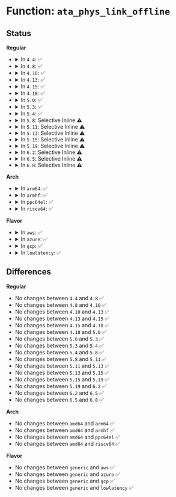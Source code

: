# Function: <code>ata_phys_link_offline</code>

## Status
<b>Regular</b>
<ul>
<li>
<details>
<summary>In <code>4.4</code>: ✅</summary>

```c
bool ata_phys_link_offline(struct ata_link *link);
```

**Collision:** Unique Global

**Inline:** No

**Transformation:** False

**Instances:**

```
In drivers/ata/libata-core.c (ffffffff815ceb70)
Location: drivers/ata/libata-core.c:5246
Inline: False
Direct callers:
  - drivers/ata/libata-core.c:ata_link_offline
  - drivers/ata/libata-core.c:ata_link_offline
  - drivers/ata/libata-core.c:sata_link_hardreset
  - drivers/ata/libata-eh.c:ata_eh_reset
  - drivers/ata/libata-eh.c:ata_eh_reset
  - drivers/ata/libata-eh.c:ata_eh_recover
  - drivers/ata/libata-eh.c:ata_eh_recover
```
**Symbols:**

```
ffffffff815ceb70-ffffffff815cebc1: ata_phys_link_offline (STB_GLOBAL)
```
</details>
</li>
<li>
<details>
<summary>In <code>4.8</code>: ✅</summary>

```c
bool ata_phys_link_offline(struct ata_link *link);
```

**Collision:** Unique Global

**Inline:** No

**Transformation:** False

**Instances:**

```
In drivers/ata/libata-core.c (ffffffff81627760)
Location: drivers/ata/libata-core.c:5438
Inline: False
Direct callers:
  - drivers/ata/libata-core.c:ata_link_offline
  - drivers/ata/libata-core.c:ata_link_offline
  - drivers/ata/libata-core.c:sata_link_hardreset
  - drivers/ata/libata-eh.c:ata_eh_recover
  - drivers/ata/libata-eh.c:ata_eh_recover
  - drivers/ata/libata-eh.c:ata_eh_reset
  - drivers/ata/libata-eh.c:ata_eh_reset
```
**Symbols:**

```
ffffffff81627760-ffffffff816277b1: ata_phys_link_offline (STB_GLOBAL)
```
</details>
</li>
<li>
<details>
<summary>In <code>4.10</code>: ✅</summary>

```c
bool ata_phys_link_offline(struct ata_link *link);
```

**Collision:** Unique Global

**Inline:** No

**Transformation:** False

**Instances:**

```
In drivers/ata/libata-core.c (ffffffff816583c0)
Location: drivers/ata/libata-core.c:5480
Inline: False
Direct callers:
  - drivers/ata/libata-core.c:ata_link_offline
  - drivers/ata/libata-core.c:ata_link_offline
  - drivers/ata/libata-core.c:sata_link_hardreset
  - drivers/ata/libata-eh.c:ata_eh_recover
  - drivers/ata/libata-eh.c:ata_eh_recover
  - drivers/ata/libata-eh.c:ata_eh_reset
  - drivers/ata/libata-eh.c:ata_eh_reset
```
**Symbols:**

```
ffffffff816583c0-ffffffff81658411: ata_phys_link_offline (STB_GLOBAL)
```
</details>
</li>
<li>
<details>
<summary>In <code>4.13</code>: ✅</summary>

```c
bool ata_phys_link_offline(struct ata_link *link);
```

**Collision:** Unique Global

**Inline:** No

**Transformation:** False

**Instances:**

```
In drivers/ata/libata-core.c (ffffffff8166cbe0)
Location: drivers/ata/libata-core.c:5566
Inline: False
Direct callers:
  - drivers/ata/libata-core.c:ata_link_offline
  - drivers/ata/libata-core.c:ata_link_offline
  - drivers/ata/libata-core.c:sata_link_hardreset
  - drivers/ata/libata-eh.c:ata_eh_recover
  - drivers/ata/libata-eh.c:ata_eh_recover
  - drivers/ata/libata-eh.c:ata_eh_reset
  - drivers/ata/libata-eh.c:ata_eh_reset
```
**Symbols:**

```
ffffffff8166cbe0-ffffffff8166cc31: ata_phys_link_offline (STB_GLOBAL)
```
</details>
</li>
<li>
<details>
<summary>In <code>4.15</code>: ✅</summary>

```c
bool ata_phys_link_offline(struct ata_link *link);
```

**Collision:** Unique Global

**Inline:** No

**Transformation:** False

**Instances:**

```
In drivers/ata/libata-core.c (ffffffff816d6230)
Location: drivers/ata/libata-core.c:5597
Inline: False
Direct callers:
  - drivers/ata/libata-core.c:ata_link_offline
  - drivers/ata/libata-core.c:ata_link_offline
  - drivers/ata/libata-core.c:sata_link_hardreset
  - drivers/ata/libata-eh.c:ata_eh_recover
  - drivers/ata/libata-eh.c:ata_eh_recover
  - drivers/ata/libata-eh.c:ata_eh_reset
  - drivers/ata/libata-eh.c:ata_eh_reset
```
**Symbols:**

```
ffffffff816d6230-ffffffff816d6281: ata_phys_link_offline (STB_GLOBAL)
```
</details>
</li>
<li>
<details>
<summary>In <code>4.18</code>: ✅</summary>

```c
bool ata_phys_link_offline(struct ata_link *link);
```

**Collision:** Unique Global

**Inline:** No

**Transformation:** False

**Instances:**

```
In drivers/ata/libata-core.c (ffffffff81711e80)
Location: drivers/ata/libata-core.c:5613
Inline: False
Direct callers:
  - drivers/ata/libata-core.c:ata_link_offline
  - drivers/ata/libata-core.c:ata_link_offline
  - drivers/ata/libata-core.c:sata_link_hardreset
  - drivers/ata/libata-eh.c:ata_eh_recover
  - drivers/ata/libata-eh.c:ata_eh_recover
  - drivers/ata/libata-eh.c:ata_eh_reset
  - drivers/ata/libata-eh.c:ata_eh_reset
```
**Symbols:**

```
ffffffff81711e80-ffffffff81711ed1: ata_phys_link_offline (STB_GLOBAL)
```
</details>
</li>
<li>
<details>
<summary>In <code>5.0</code>: ✅</summary>

```c
bool ata_phys_link_offline(struct ata_link *link);
```

**Collision:** Unique Global

**Inline:** No

**Transformation:** False

**Instances:**

```
In drivers/ata/libata-core.c (ffffffff81734330)
Location: drivers/ata/libata-core.c:5617
Inline: False
Direct callers:
  - drivers/ata/libata-core.c:ata_link_offline
  - drivers/ata/libata-core.c:ata_link_offline
  - drivers/ata/libata-core.c:sata_link_hardreset
  - drivers/ata/libata-eh.c:ata_eh_recover
  - drivers/ata/libata-eh.c:ata_eh_recover
  - drivers/ata/libata-eh.c:ata_eh_reset
  - drivers/ata/libata-eh.c:ata_eh_reset
```
**Symbols:**

```
ffffffff81734330-ffffffff81734381: ata_phys_link_offline (STB_GLOBAL)
```
</details>
</li>
<li>
<details>
<summary>In <code>5.3</code>: ✅</summary>

```c
bool ata_phys_link_offline(struct ata_link *link);
```

**Collision:** Unique Global

**Inline:** No

**Transformation:** False

**Instances:**

```
In drivers/ata/libata-core.c (ffffffff8176fcf0)
Location: drivers/ata/libata-core.c:5602
Inline: False
Direct callers:
  - drivers/ata/libata-core.c:ata_link_offline
  - drivers/ata/libata-core.c:ata_link_offline
  - drivers/ata/libata-core.c:sata_link_hardreset
  - drivers/ata/libata-eh.c:ata_eh_recover
  - drivers/ata/libata-eh.c:ata_eh_revalidate_and_attach
  - drivers/ata/libata-eh.c:ata_eh_reset
  - drivers/ata/libata-eh.c:ata_eh_reset
```
**Symbols:**

```
ffffffff8176fcf0-ffffffff8176fd43: ata_phys_link_offline (STB_GLOBAL)
```
</details>
</li>
<li>
<details>
<summary>In <code>5.4</code>: ✅</summary>

```c
bool ata_phys_link_offline(struct ata_link *link);
```

**Collision:** Unique Global

**Inline:** No

**Transformation:** False

**Instances:**

```
In drivers/ata/libata-core.c (ffffffff81793d50)
Location: drivers/ata/libata-core.c:5626
Inline: False
Direct callers:
  - drivers/ata/libata-core.c:ata_link_offline
  - drivers/ata/libata-core.c:ata_link_offline
  - drivers/ata/libata-core.c:sata_link_hardreset
  - drivers/ata/libata-eh.c:ata_eh_recover
  - drivers/ata/libata-eh.c:ata_eh_recover
  - drivers/ata/libata-eh.c:ata_eh_reset
  - drivers/ata/libata-eh.c:ata_eh_reset
```
**Symbols:**

```
ffffffff81793d50-ffffffff81793da3: ata_phys_link_offline (STB_GLOBAL)
```
</details>
</li>
<li>
<details>
<summary>In <code>5.8</code>: Selective Inline ⚠️</summary>

```c
bool ata_phys_link_offline(struct ata_link *link);
```

**Collision:** Unique Global

**Inline:** Selective

**Transformation:** False

**Instances:**

```
In drivers/ata/libata-core.c (ffffffff81853f2d)
Location: drivers/ata/libata-core.c:4863
Inline: True
Inline callers:
  - drivers/ata/libata-core.c:ata_link_offline
  - drivers/ata/libata-core.c:ata_link_offline
  - drivers/ata/libata-core.c:ata_std_prereset
Direct callers:
  - drivers/ata/libata-eh.c:ata_eh_revalidate_and_attach
  - drivers/ata/libata-eh.c:ata_eh_reset
  - drivers/ata/libata-eh.c:ata_eh_reset
  - drivers/ata/libata-sata.c:sata_link_hardreset
```
**Symbols:**

```
ffffffff81858510-ffffffff81858563: ata_phys_link_offline (STB_GLOBAL)
```
</details>
</li>
<li>
<details>
<summary>In <code>5.11</code>: Selective Inline ⚠️</summary>

```c
bool ata_phys_link_offline(struct ata_link *link);
```

**Collision:** Unique Global

**Inline:** Selective

**Transformation:** False

**Instances:**

```
In drivers/ata/libata-core.c (ffffffff8186416d)
Location: drivers/ata/libata-core.c:4863
Inline: True
Inline callers:
  - drivers/ata/libata-core.c:ata_link_offline
  - drivers/ata/libata-core.c:ata_link_offline
  - drivers/ata/libata-core.c:ata_std_prereset
Direct callers:
  - drivers/ata/libata-eh.c:ata_eh_revalidate_and_attach
  - drivers/ata/libata-eh.c:ata_eh_reset
  - drivers/ata/libata-eh.c:ata_eh_reset
  - drivers/ata/libata-sata.c:sata_link_hardreset
```
**Symbols:**

```
ffffffff81868770-ffffffff818687c3: ata_phys_link_offline (STB_GLOBAL)
```
</details>
</li>
<li>
<details>
<summary>In <code>5.13</code>: Selective Inline ⚠️</summary>

```c
bool ata_phys_link_offline(struct ata_link *link);
```

**Collision:** Unique Global

**Inline:** Selective

**Transformation:** False

**Instances:**

```
In drivers/ata/libata-core.c (ffffffff81846e5d)
Location: drivers/ata/libata-core.c:4863
Inline: True
Inline callers:
  - drivers/ata/libata-core.c:ata_link_offline
  - drivers/ata/libata-core.c:ata_link_offline
  - drivers/ata/libata-core.c:ata_std_prereset
Direct callers:
  - drivers/ata/libata-eh.c:ata_eh_revalidate_and_attach
  - drivers/ata/libata-eh.c:ata_eh_reset
  - drivers/ata/libata-eh.c:ata_eh_reset
  - drivers/ata/libata-sata.c:sata_link_hardreset
```
**Symbols:**

```
ffffffff8184b0e0-ffffffff8184b133: ata_phys_link_offline (STB_GLOBAL)
```
</details>
</li>
<li>
<details>
<summary>In <code>5.15</code>: Selective Inline ⚠️</summary>

```c
bool ata_phys_link_offline(struct ata_link *link);
```

**Collision:** Unique Global

**Inline:** Selective

**Transformation:** False

**Instances:**

```
In drivers/ata/libata-core.c (ffffffff818d37fd)
Location: drivers/ata/libata-core.c:4923
Inline: True
Inline callers:
  - drivers/ata/libata-core.c:ata_link_offline
  - drivers/ata/libata-core.c:ata_link_offline
  - drivers/ata/libata-core.c:ata_std_prereset
Direct callers:
  - drivers/ata/libata-eh.c:ata_eh_revalidate_and_attach
  - drivers/ata/libata-eh.c:ata_eh_reset
  - drivers/ata/libata-eh.c:ata_eh_reset
  - drivers/ata/libata-sata.c:sata_link_hardreset
```
**Symbols:**

```
ffffffff818d84f0-ffffffff818d8543: ata_phys_link_offline (STB_GLOBAL)
```
</details>
</li>
<li>
<details>
<summary>In <code>5.19</code>: Selective Inline ⚠️</summary>

```c
bool ata_phys_link_offline(struct ata_link *link);
```

**Collision:** Unique Global

**Inline:** Selective

**Transformation:** False

**Instances:**

```
In drivers/ata/libata-core.c (ffffffff81a23b5a)
Location: drivers/ata/libata-core.c:4907
Inline: True
Inline callers:
  - drivers/ata/libata-core.c:ata_link_offline
  - drivers/ata/libata-core.c:ata_link_offline
  - drivers/ata/libata-core.c:ata_std_prereset
Direct callers:
  - drivers/ata/libata-eh.c:ata_eh_revalidate_and_attach
  - drivers/ata/libata-eh.c:ata_eh_reset
  - drivers/ata/libata-eh.c:ata_eh_reset
  - drivers/ata/libata-sata.c:sata_link_hardreset
```
**Symbols:**

```
ffffffff81a296d0-ffffffff81a29732: ata_phys_link_offline (STB_GLOBAL)
```
</details>
</li>
<li>
<details>
<summary>In <code>6.2</code>: Selective Inline ⚠️</summary>

```c
bool ata_phys_link_offline(struct ata_link *link);
```

**Collision:** Unique Global

**Inline:** Selective

**Transformation:** False

**Instances:**

```
In drivers/ata/libata-core.c (ffffffff81ba5a6a)
Location: drivers/ata/libata-core.c:4913
Inline: True
Inline callers:
  - drivers/ata/libata-core.c:ata_link_offline
  - drivers/ata/libata-core.c:ata_link_offline
  - drivers/ata/libata-core.c:ata_std_prereset
Direct callers:
  - drivers/ata/libata-eh.c:ata_eh_revalidate_and_attach
  - drivers/ata/libata-eh.c:ata_eh_reset
  - drivers/ata/libata-eh.c:ata_eh_reset
  - drivers/ata/libata-sata.c:sata_link_hardreset
```
**Symbols:**

```
ffffffff81bac1d0-ffffffff81bac232: ata_phys_link_offline (STB_GLOBAL)
```
</details>
</li>
<li>
<details>
<summary>In <code>6.5</code>: Selective Inline ⚠️</summary>

```c
bool ata_phys_link_offline(struct ata_link *link);
```

**Collision:** Unique Global

**Inline:** Selective

**Transformation:** False

**Instances:**

```
In drivers/ata/libata-core.c (ffffffff81bfc4ea)
Location: drivers/ata/libata-core.c:5138
Inline: True
Inline callers:
  - drivers/ata/libata-core.c:ata_link_offline
  - drivers/ata/libata-core.c:ata_link_offline
  - drivers/ata/libata-core.c:ata_std_prereset
Direct callers:
  - drivers/ata/libata-eh.c:ata_eh_revalidate_and_attach
  - drivers/ata/libata-eh.c:ata_eh_reset
  - drivers/ata/libata-eh.c:ata_eh_reset
  - drivers/ata/libata-sata.c:sata_link_hardreset
```
**Symbols:**

```
ffffffff81c03370-ffffffff81c033d2: ata_phys_link_offline (STB_GLOBAL)
```
</details>
</li>
<li>
<details>
<summary>In <code>6.8</code>: Selective Inline ⚠️</summary>

```c
bool ata_phys_link_offline(struct ata_link *link);
```

**Collision:** Unique Global

**Inline:** Selective

**Transformation:** False

**Instances:**

```
In drivers/ata/libata-core.c (ffffffff81c520ba)
Location: drivers/ata/libata-core.c:5108
Inline: True
Inline callers:
  - drivers/ata/libata-core.c:ata_link_offline
  - drivers/ata/libata-core.c:ata_link_offline
  - drivers/ata/libata-core.c:ata_std_prereset
Direct callers:
  - drivers/ata/libata-eh.c:ata_eh_revalidate_and_attach
  - drivers/ata/libata-eh.c:ata_eh_reset
  - drivers/ata/libata-eh.c:ata_eh_reset
  - drivers/ata/libata-sata.c:sata_link_hardreset
```
**Symbols:**

```
ffffffff81c58b30-ffffffff81c58b92: ata_phys_link_offline (STB_GLOBAL)
```
</details>
</li>
</ul>
<b>Arch</b>
<ul>
<li>
<details>
<summary>In <code>arm64</code>: ✅</summary>

```c
bool ata_phys_link_offline(struct ata_link *link);
```

**Collision:** Unique Global

**Inline:** No

**Transformation:** False

**Instances:**

```
In drivers/ata/libata-core.c (ffff80001099e210)
Location: drivers/ata/libata-core.c:5626
Inline: False
Direct callers:
  - drivers/ata/libata-core.c:ata_link_offline
  - drivers/ata/libata-core.c:ata_link_offline
  - drivers/ata/libata-core.c:sata_link_hardreset
  - drivers/ata/libata-eh.c:ata_eh_recover
  - drivers/ata/libata-eh.c:ata_eh_revalidate_and_attach
  - drivers/ata/libata-eh.c:ata_eh_reset
  - drivers/ata/libata-eh.c:ata_eh_reset
```
**Symbols:**

```
ffff80001099e210-ffff80001099e288: ata_phys_link_offline (STB_GLOBAL)
```
</details>
</li>
<li>
<details>
<summary>In <code>armhf</code>: ✅</summary>

```c
bool ata_phys_link_offline(struct ata_link *link);
```

**Collision:** Unique Global

**Inline:** No

**Transformation:** False

**Instances:**

```
In drivers/ata/libata-core.c (c0a6e938)
Location: drivers/ata/libata-core.c:5626
Inline: False
Direct callers:
  - drivers/ata/libata-core.c:ata_link_offline
  - drivers/ata/libata-core.c:ata_link_offline
  - drivers/ata/libata-core.c:sata_link_hardreset
  - drivers/ata/libata-eh.c:ata_eh_recover
  - drivers/ata/libata-eh.c:ata_eh_recover
  - drivers/ata/libata-eh.c:ata_eh_reset
  - drivers/ata/libata-eh.c:ata_eh_reset
```
**Symbols:**

```
c0a6e938-c0a6e9b0: ata_phys_link_offline (STB_GLOBAL)
```
</details>
</li>
<li>
<details>
<summary>In <code>ppc64el</code>: ✅</summary>

```c
bool ata_phys_link_offline(struct ata_link *link);
```

**Collision:** Unique Global

**Inline:** No

**Transformation:** False

**Instances:**

```
In drivers/ata/libata-core.c (c000000000a62440)
Location: drivers/ata/libata-core.c:5626
Inline: False
Direct callers:
  - drivers/ata/libata-core.c:ata_link_offline
  - drivers/ata/libata-core.c:ata_link_offline
  - drivers/ata/libata-core.c:sata_link_hardreset
  - drivers/ata/libata-eh.c:ata_eh_recover
  - drivers/ata/libata-eh.c:ata_eh_revalidate_and_attach
  - drivers/ata/libata-eh.c:ata_eh_reset
  - drivers/ata/libata-eh.c:ata_eh_reset
```
**Symbols:**

```
c000000000a62440-c000000000a624c8: ata_phys_link_offline (STB_GLOBAL)
```
</details>
</li>
<li>
<details>
<summary>In <code>riscv64</code>: ✅</summary>

```c
bool ata_phys_link_offline(struct ata_link *link);
```

**Collision:** Unique Global

**Inline:** No

**Transformation:** False

**Instances:**

```
In drivers/ata/libata-core.c (ffffffe0005fe376)
Location: drivers/ata/libata-core.c:5626
Inline: False
Direct callers:
  - drivers/ata/libata-core.c:ata_link_offline
  - drivers/ata/libata-core.c:ata_link_offline
  - drivers/ata/libata-core.c:sata_link_hardreset
  - drivers/ata/libata-eh.c:ata_eh_recover
  - drivers/ata/libata-eh.c:ata_eh_recover
  - drivers/ata/libata-eh.c:ata_eh_reset
  - drivers/ata/libata-eh.c:ata_eh_reset
```
**Symbols:**

```
ffffffe0005fe376-ffffffe0005fe3c0: ata_phys_link_offline (STB_GLOBAL)
```
</details>
</li>
</ul>
<b>Flavor</b>
<ul>
<li>
<details>
<summary>In <code>aws</code>: ✅</summary>

```c
bool ata_phys_link_offline(struct ata_link *link);
```

**Collision:** Unique Global

**Inline:** No

**Transformation:** False

**Instances:**

```
In drivers/ata/libata-core.c (ffffffff81758e60)
Location: drivers/ata/libata-core.c:5626
Inline: False
Direct callers:
  - drivers/ata/libata-core.c:ata_link_offline
  - drivers/ata/libata-core.c:ata_link_offline
  - drivers/ata/libata-core.c:sata_link_hardreset
  - drivers/ata/libata-eh.c:ata_eh_recover
  - drivers/ata/libata-eh.c:ata_eh_recover
  - drivers/ata/libata-eh.c:ata_eh_reset
  - drivers/ata/libata-eh.c:ata_eh_reset
```
**Symbols:**

```
ffffffff81758e60-ffffffff81758eb3: ata_phys_link_offline (STB_GLOBAL)
```
</details>
</li>
<li>
<details>
<summary>In <code>azure</code>: ✅</summary>

```c
bool ata_phys_link_offline(struct ata_link *link);
```

**Collision:** Unique Global

**Inline:** No

**Transformation:** False

**Instances:**

```
In drivers/ata/libata-core.c (ffffffff81738d00)
Location: drivers/ata/libata-core.c:5626
Inline: False
Direct callers:
  - drivers/ata/libata-core.c:ata_link_offline
  - drivers/ata/libata-core.c:ata_link_offline
  - drivers/ata/libata-core.c:sata_link_hardreset
  - drivers/ata/libata-eh.c:ata_eh_recover
  - drivers/ata/libata-eh.c:ata_eh_recover
  - drivers/ata/libata-eh.c:ata_eh_reset
  - drivers/ata/libata-eh.c:ata_eh_reset
```
**Symbols:**

```
ffffffff81738d00-ffffffff81738d53: ata_phys_link_offline (STB_GLOBAL)
```
</details>
</li>
<li>
<details>
<summary>In <code>gcp</code>: ✅</summary>

```c
bool ata_phys_link_offline(struct ata_link *link);
```

**Collision:** Unique Global

**Inline:** No

**Transformation:** False

**Instances:**

```
In drivers/ata/libata-core.c (ffffffff81788bd0)
Location: drivers/ata/libata-core.c:5626
Inline: False
Direct callers:
  - drivers/ata/libata-core.c:ata_link_offline
  - drivers/ata/libata-core.c:ata_link_offline
  - drivers/ata/libata-core.c:sata_link_hardreset
  - drivers/ata/libata-eh.c:ata_eh_recover
  - drivers/ata/libata-eh.c:ata_eh_recover
  - drivers/ata/libata-eh.c:ata_eh_reset
  - drivers/ata/libata-eh.c:ata_eh_reset
```
**Symbols:**

```
ffffffff81788bd0-ffffffff81788c23: ata_phys_link_offline (STB_GLOBAL)
```
</details>
</li>
<li>
<details>
<summary>In <code>lowlatency</code>: ✅</summary>

```c
bool ata_phys_link_offline(struct ata_link *link);
```

**Collision:** Unique Global

**Inline:** No

**Transformation:** False

**Instances:**

```
In drivers/ata/libata-core.c (ffffffff817a2a20)
Location: drivers/ata/libata-core.c:5626
Inline: False
Direct callers:
  - drivers/ata/libata-core.c:ata_link_offline
  - drivers/ata/libata-core.c:ata_link_offline
  - drivers/ata/libata-core.c:sata_link_hardreset
  - drivers/ata/libata-eh.c:ata_eh_recover
  - drivers/ata/libata-eh.c:ata_eh_recover
  - drivers/ata/libata-eh.c:ata_eh_reset
  - drivers/ata/libata-eh.c:ata_eh_reset
```
**Symbols:**

```
ffffffff817a2a20-ffffffff817a2a73: ata_phys_link_offline (STB_GLOBAL)
```
</details>
</li>
</ul>

## Differences
<b>Regular</b>
<ul>
<li>
No changes between <code>4.4</code> and <code>4.8</code> ✅
</li>
<li>
No changes between <code>4.8</code> and <code>4.10</code> ✅
</li>
<li>
No changes between <code>4.10</code> and <code>4.13</code> ✅
</li>
<li>
No changes between <code>4.13</code> and <code>4.15</code> ✅
</li>
<li>
No changes between <code>4.15</code> and <code>4.18</code> ✅
</li>
<li>
No changes between <code>4.18</code> and <code>5.0</code> ✅
</li>
<li>
No changes between <code>5.0</code> and <code>5.3</code> ✅
</li>
<li>
No changes between <code>5.3</code> and <code>5.4</code> ✅
</li>
<li>
No changes between <code>5.4</code> and <code>5.8</code> ✅
</li>
<li>
No changes between <code>5.8</code> and <code>5.11</code> ✅
</li>
<li>
No changes between <code>5.11</code> and <code>5.13</code> ✅
</li>
<li>
No changes between <code>5.13</code> and <code>5.15</code> ✅
</li>
<li>
No changes between <code>5.15</code> and <code>5.19</code> ✅
</li>
<li>
No changes between <code>5.19</code> and <code>6.2</code> ✅
</li>
<li>
No changes between <code>6.2</code> and <code>6.5</code> ✅
</li>
<li>
No changes between <code>6.5</code> and <code>6.8</code> ✅
</li>
</ul>
<b>Arch</b>
<ul>
<li>
No changes between <code>amd64</code> and <code>arm64</code> ✅
</li>
<li>
No changes between <code>amd64</code> and <code>armhf</code> ✅
</li>
<li>
No changes between <code>amd64</code> and <code>ppc64el</code> ✅
</li>
<li>
No changes between <code>amd64</code> and <code>riscv64</code> ✅
</li>
</ul>
<b>Flavor</b>
<ul>
<li>
No changes between <code>generic</code> and <code>aws</code> ✅
</li>
<li>
No changes between <code>generic</code> and <code>azure</code> ✅
</li>
<li>
No changes between <code>generic</code> and <code>gcp</code> ✅
</li>
<li>
No changes between <code>generic</code> and <code>lowlatency</code> ✅
</li>
</ul>
